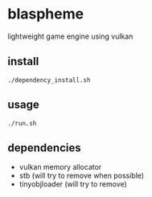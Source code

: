 # blaspheme

lightweight game engine using vulkan

## install
`./dependency_install.sh`


## usage

`./run.sh`

## dependencies
* vulkan memory allocator
* stb (will try to remove when possible)
* tinyobjloader (will try to remove)
